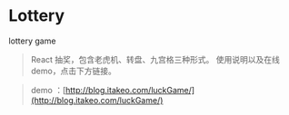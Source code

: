 # Lottery
lottery game

> React 抽奖，包含老虎机、转盘、九宫格三种形式。
> 使用说明以及在线demo，点击下方链接。

> demo ：[http://blog.itakeo.com/luckGame/](http://blog.itakeo.com/luckGame/) 
